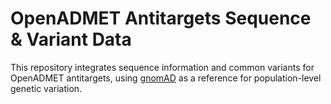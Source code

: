 # OpenADMET Antitargets Sequence & Variant Data

This repository integrates sequence information and common variants for OpenADMET antitargets, using [gnomAD](https://gnomad.broadinstitute.org/) as a reference for population-level genetic variation.
